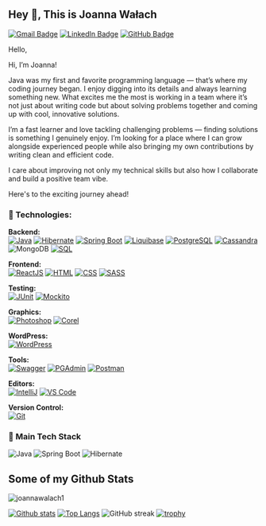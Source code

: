 ## Hey 👋, This is Joanna Wałach
[![Gmail Badge](https://img.shields.io/badge/-joanna.walach@op.pl-c14438?style=for-the-badge&logo=Gmail&logoColor=white)](mailto:joanna.walach@op.pl)
[![LinkedIn Badge](https://img.shields.io/badge/-LinkedIn-0072b1?style=for-the-badge&logo=Linkedin&logoColor=white)](https://www.linkedin.com/in/joannawalach/)
[![GitHub Badge](https://img.shields.io/badge/-GitHub-181717?style=for-the-badge&logo=github&logoColor=white)](https://github.com/joannawalach1)

Hello,

Hi, I’m Joanna!

Java was my first and favorite programming language — that’s where my coding journey began. I enjoy digging into its details and always learning something new. What excites me the most is working in a team where it’s not just about writing code but about solving problems together and coming up with cool, innovative solutions.

I’m a fast learner and love tackling challenging problems — finding solutions is something I genuinely enjoy. I’m looking for a place where I can grow alongside experienced people while also bringing my own contributions by writing clean and efficient code.

I care about improving not only my technical skills but also how I collaborate and build a positive team vibe. 

Here's to the exciting journey ahead!</p><p align='left'> 
### 🧰 Technologies:

**Backend:**  
[![Java](https://img.shields.io/badge/Java-1.8-blue?style=for-the-badge)](https://www.java.com/) [![Hibernate](https://img.shields.io/badge/Hibernate-5.5.6-blue?style=for-the-badge)](https://hibernate.org/) [![Spring Boot](https://img.shields.io/badge/Spring_Boot-2.5.4-green?style=for-the-badge)](https://spring.io/projects/spring-boot) [![Liquibase](https://img.shields.io/badge/Liquibase-4.7.1-orange?style=for-the-badge)](https://www.liquibase.org/) [![PostgreSQL](https://img.shields.io/badge/PostgreSQL-13-blue?style=for-the-badge)](https://www.postgresql.org/) [![Cassandra](https://img.shields.io/badge/Apache%20Cassandra-3.11-blue?style=for-the-badge&logo=apachecassandra&logoColor=white)](https://cassandra.apache.org/)  
![MongoDB](https://img.shields.io/badge/MongoDB-4EA94B?style=for-the-badge&logo=mongodb&logoColor=white) [![SQL](https://img.shields.io/badge/SQL-Standard-yellow?style=for-the-badge)](https://www.iso.org/standard/63555.html)

**Frontend:**  
[![ReactJS](https://img.shields.io/badge/ReactJS-17.0.2-blue?style=for-the-badge)](https://reactjs.org/) [![HTML](https://img.shields.io/badge/HTML-5-orange?style=for-the-badge)](https://www.w3.org/TR/html52/) [![CSS](https://img.shields.io/badge/CSS-3-blue?style=for-the-badge)](https://www.w3.org/Style/CSS/Overview.en.html) [![SASS](https://img.shields.io/badge/SASS-Latest-pink?style=for-the-badge)](https://sass-lang.com/)

**Testing:**  
[![JUnit](https://img.shields.io/badge/JUnit-5-green?style=for-the-badge)](https://junit.org/junit5/) [![Mockito](https://img.shields.io/badge/Mockito-3.12.4-yellow?style=for-the-badge)](https://site.mockito.org/)

**Graphics:**  
[![Photoshop](https://img.shields.io/badge/Photoshop-CS6-blue?style=for-the-badge)](https://www.adobe.com/products/photoshop.html) [![Corel](https://img.shields.io/badge/Corel-Draw_X7-blue?style=for-the-badge)](https://www.coreldraw.com/)

**WordPress:**  
[![WordPress](https://img.shields.io/badge/Wordpress-Latest-blue?style=for-the-badge)](https://wordpress.org/)

**Tools:**  
[![Swagger](https://img.shields.io/badge/Swagger-Latest-green?style=for-the-badge)](https://swagger.io/) [![PGAdmin](https://img.shields.io/badge/PGAdmin-Latest-blue?style=for-the-badge)](https://www.pgadmin.org/) [![Postman](https://img.shields.io/badge/Postman-Latest-orange?style=for-the-badge)](https://www.postman.com/)

**Editors:**  
[![IntelliJ](https://img.shields.io/badge/IntelliJ-Latest-red?style=for-the-badge)](https://www.jetbrains.com/idea/) [![VS Code](https://img.shields.io/badge/VS_Code-Latest-blue?style=for-the-badge)](https://code.visualstudio.com/)

**Version Control:**  
[![Git](https://img.shields.io/badge/Git-Latest-orange?style=for-the-badge)](https://git-scm.com/)

### 🧠 Main Tech Stack
![Java](https://img.shields.io/badge/Java-ED8B00?style=for-the-badge&logo=java&logoColor=white)
![Spring Boot](https://img.shields.io/badge/Spring_Boot-6DB33F?style=for-the-badge&logo=spring-boot&logoColor=white)
![Hibernate](https://img.shields.io/badge/Hibernate-59666C?style=for-the-badge&logo=hibernate&logoColor=white)


## Some of my Github Stats
<p align=left> <img src=https://komarev.com/ghpvc/?username=joannawalach1 alt=joannawalach1 /> </p>

[![Github stats](https://github-readme-stats.vercel.app/api?username=joannawalach1&show_icons=true&include_all_commits=true)](https://github.com/joannawalach1/github-readme-stats)
[![Top Langs](https://github-readme-stats.vercel.app/api/top-langs/?username=joannawalach1&layout=compact)](https://github.com/joannawalach1/github-readme-stats)
![GitHub streak](https://github-readme-streak-stats.herokuapp.com/?user=joannawalach1&theme=dark)
[![trophy](https://github-profile-trophy.vercel.app/?username=joannawalach1)](https://github.com/joannawalach1/github-profile-trophy)

<!---
joannawalach1/joannawalach1 is a ✨ special ✨ repository because its README.md (this file) appears on your GitHub profile.
You can click the Preview link to take a look at your changes.
--->

